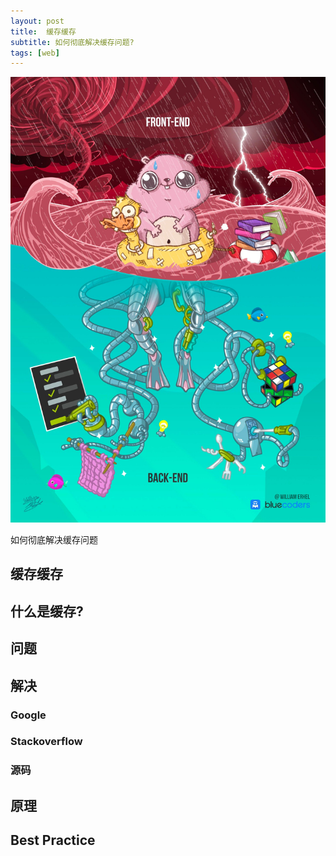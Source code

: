 ```yaml
---
layout: post
title:  缓存缓存
subtitle: 如何彻底解决缓存问题?
tags: [web]
---
```


![Cache meme logo](/img/posts/cache-cache/cachememe.png)

如何彻底解决缓存问题

## 缓存缓存

## 什么是缓存?

## 问题



## 解决

### Google

### Stackoverflow

### 源码

## 原理

## Best Practice